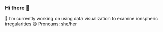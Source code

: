 ### Hi there 👋
 🔭 I’m currently working on using data visualization to examine ionspheric irregularities 
 😄 Pronouns: she/her

<!--
**simalsami/simalsami** is a ✨ _special_ ✨ repository because its `README.md` (this file) appears on your GitHub profile.


- 🔭 I’m currently working on using data visualization to examine ionspheric irregularities 
- 😄 Pronouns: she/her

-->
